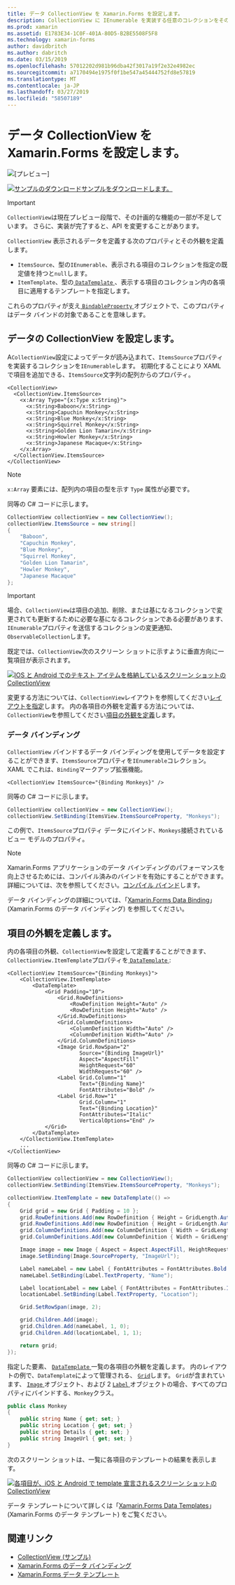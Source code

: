```yaml
---
title: データ CollectionView を Xamarin.Forms を設定します。
description: CollectionView に IEnumerable を実装する任意のコレクションをその ItemsSource プロパティを設定して、データを設定します。
ms.prod: xamarin
ms.assetid: E1783E34-1C0F-401A-80D5-B2BE5508F5F8
ms.technology: xamarin-forms
author: davidbritch
ms.author: dabritch
ms.date: 03/15/2019
ms.openlocfilehash: 57012202d981b96dba42f3017a19f2e32e4982ec
ms.sourcegitcommit: a7170494e1975f0f1be547a45444752fd8e57819
ms.translationtype: MT
ms.contentlocale: ja-JP
ms.lasthandoff: 03/27/2019
ms.locfileid: "58507189"
---
```

# <a name="populate-xamarinforms-collectionview-with-data"></a>データ CollectionView を Xamarin.Forms を設定します。

![[プレビュー]](~/media/shared/preview.png)

[![サンプルのダウンロード](~/media/shared/download.png)サンプルをダウンロードします。](https://github.com/xamarin/xamarin-forms-samples/tree/forms40/UserInterface/CollectionViewDemos/)

> [!IMPORTANT]
> `CollectionView`は現在プレビュー段階で、その計画的な機能の一部が不足しています。 さらに、実装が完了すると、API を変更することがあります。

`CollectionView` 表示されるデータを定義する次のプロパティとその外観を定義します。

- `ItemsSource`、型の`IEnumerable`、表示される項目のコレクションを指定の既定値を持つと`null`します。
- `ItemTemplate`、型の[ `DataTemplate` ](xref:Xamarin.Forms.DataTemplate)、表示する項目のコレクション内の各項目に適用するテンプレートを指定します。

これらのプロパティが支え[ `BindableProperty` ](xref:Xamarin.Forms.BindableProperty)オブジェクトで、このプロパティはデータ バインドの対象であることを意味します。

## <a name="populate-a-collectionview-with-data"></a>データの CollectionView を設定します。

A`CollectionView`設定によってデータが読み込まれて、`ItemsSource`プロパティを実装するコレクションを`IEnumerable`します。 初期化することにより XAML で項目を追加できる、`ItemsSource`文字列の配列からのプロパティ。

```xaml
<CollectionView>
  <CollectionView.ItemsSource>
    <x:Array Type="{x:Type x:String}">
      <x:String>Baboon</x:String>
      <x:String>Capuchin Monkey</x:String>
      <x:String>Blue Monkey</x:String>
      <x:String>Squirrel Monkey</x:String>
      <x:String>Golden Lion Tamarin</x:String>
      <x:String>Howler Monkey</x:String>
      <x:String>Japanese Macaque</x:String>
    </x:Array>
  </CollectionView.ItemsSource>
</CollectionView>
```

> [!NOTE]
> `x:Array` 要素には、配列内の項目の型を示す `Type` 属性が必要です。

同等の C# コードに示します。

```csharp
CollectionView collectionView = new CollectionView();
collectionView.ItemsSource = new string[]
{
    "Baboon",
    "Capuchin Monkey",
    "Blue Monkey",
    "Squirrel Monkey",
    "Golden Lion Tamarin",
    "Howler Monkey",
    "Japanese Macaque"
};
```

> [!IMPORTANT]
> 場合、`CollectionView`は項目の追加、削除、または基になるコレクションで変更されても更新するために必要な基になるコレクションである必要があります、`IEnumerable`プロパティを送信するコレクションの変更通知、`ObservableCollection`します。

既定では、`CollectionView`次のスクリーン ショットに示すように垂直方向に一覧項目が表示されます。

[![IOS と Android でのテキスト アイテムを格納しているスクリーン ショットの CollectionView](populate-data-images/text.png "collectionview テキスト アイテム")](populate-data-images/text-large.png#lightbox "collectionview テキスト アイテム")

変更する方法については、`CollectionView`レイアウトを参照してください[レイアウトを指定](layout.md)します。 内の各項目の外観を定義する方法については、`CollectionView`を参照してください[項目の外観を定義](#define-item-appearance)します。

### <a name="data-binding"></a>データ バインディング

`CollectionView` バインドするデータ バインディングを使用してデータを設定することができます、`ItemsSource`プロパティを`IEnumerable`コレクション。 XAML でこれは、`Binding`マークアップ拡張機能。

```xaml
<CollectionView ItemsSource="{Binding Monkeys}" />
```

同等の C# コードに示します。

```csharp
CollectionView collectionView = new CollectionView();
collectionView.SetBinding(ItemsView.ItemsSourceProperty, "Monkeys");
```

この例で、`ItemsSource`プロパティ データにバインド、`Monkeys`接続されているビュー モデルのプロパティ。

> [!NOTE]
> Xamarin.Forms アプリケーションのデータ バインディングのパフォーマンスを向上させるためには、コンパイル済みのバインドを有効にすることができます。 詳細については、次を参照してください。[コンパイル バインド](~/xamarin-forms/app-fundamentals/data-binding/compiled-bindings.md)します。

データ バインディングの詳細については、「[Xamarin.Forms Data Binding](~/xamarin-forms/app-fundamentals/data-binding/index.md)」 (Xamarin.Forms のデータ バインディング) を参照してください。

## <a name="define-item-appearance"></a>項目の外観を定義します。

内の各項目の外観、`CollectionView`を設定して定義することができます、`CollectionView.ItemTemplate`プロパティを[ `DataTemplate` ](xref:Xamarin.Forms.DataTemplate):

```xaml
<CollectionView ItemsSource="{Binding Monkeys}">
    <CollectionView.ItemTemplate>
        <DataTemplate>
            <Grid Padding="10">
                <Grid.RowDefinitions>
                    <RowDefinition Height="Auto" />
                    <RowDefinition Height="Auto" />
                </Grid.RowDefinitions>
                <Grid.ColumnDefinitions>
                    <ColumnDefinition Width="Auto" />
                    <ColumnDefinition Width="Auto" />
                </Grid.ColumnDefinitions>
                <Image Grid.RowSpan="2"
                       Source="{Binding ImageUrl}"
                       Aspect="AspectFill"
                       HeightRequest="60"
                       WidthRequest="60" />
                <Label Grid.Column="1"
                       Text="{Binding Name}"
                       FontAttributes="Bold" />
                <Label Grid.Row="1"
                       Grid.Column="1"
                       Text="{Binding Location}"
                       FontAttributes="Italic"
                       VerticalOptions="End" />
            </Grid>
        </DataTemplate>
    </CollectionView.ItemTemplate>
    ...
</CollectionView>
```

同等の C# コードに示します。

```csharp
CollectionView collectionView = new CollectionView();
collectionView.SetBinding(ItemsView.ItemsSourceProperty, "Monkeys");

collectionView.ItemTemplate = new DataTemplate(() =>
{
    Grid grid = new Grid { Padding = 10 };
    grid.RowDefinitions.Add(new RowDefinition { Height = GridLength.Auto });
    grid.RowDefinitions.Add(new RowDefinition { Height = GridLength.Auto });
    grid.ColumnDefinitions.Add(new ColumnDefinition { Width = GridLength.Auto });
    grid.ColumnDefinitions.Add(new ColumnDefinition { Width = GridLength.Auto });

    Image image = new Image { Aspect = Aspect.AspectFill, HeightRequest = 60, WidthRequest = 60 };
    image.SetBinding(Image.SourceProperty, "ImageUrl");

    Label nameLabel = new Label { FontAttributes = FontAttributes.Bold };
    nameLabel.SetBinding(Label.TextProperty, "Name");

    Label locationLabel = new Label { FontAttributes = FontAttributes.Italic, VerticalOptions = LayoutOptions.End };
    locationLabel.SetBinding(Label.TextProperty, "Location");

    Grid.SetRowSpan(image, 2);

    grid.Children.Add(image);
    grid.Children.Add(nameLabel, 1, 0);
    grid.Children.Add(locationLabel, 1, 1);

    return grid;
});
```

指定した要素、 [ `DataTemplate` ](xref:Xamarin.Forms.DataTemplate)一覧の各項目の外観を定義します。 内のレイアウトの例で、`DataTemplate`によって管理される、 [ `Grid`](xref:Xamarin.Forms.Grid)します。 `Grid`が含まれています、 [ `Image` ](xref:Xamarin.Forms.Image)オブジェクト、および 2 [ `Label` ](xref:Xamarin.Forms.Label)オブジェクトの場合、すべてのプロパティにバインドする、`Monkey`クラス。

```csharp
public class Monkey
{
    public string Name { get; set; }
    public string Location { get; set; }
    public string Details { get; set; }
    public string ImageUrl { get; set; }
}
```

次のスクリーン ショットは、一覧に各項目のテンプレートの結果を表示します。

[![各項目が、iOS と Android で template 宣言されるスクリーン ショットの CollectionView](populate-data-images/datatemplate.png "collectionview テンプレート化された項目")](populate-data-images/datatemplate-large.png#lightbox "collectionview テンプレート化された項目")

データ テンプレートについて詳しくは「[Xamarin.Forms Data Templates](~/xamarin-forms/app-fundamentals/templates/data-templates/index.md)」(Xamarin.Forms のデータ テンプレート) をご覧ください。

## <a name="related-links"></a>関連リンク

- [CollectionView (サンプル)](https://github.com/xamarin/xamarin-forms-samples/tree/forms40/UserInterface/CollectionViewDemos/)
- [Xamarin.Forms のデータ バインディング](~/xamarin-forms/app-fundamentals/data-binding/index.md)
- [Xamarin.Forms データ テンプレート](~/xamarin-forms/app-fundamentals/templates/data-templates/index.md)
